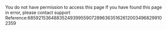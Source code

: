 You do not have permission to access this page If you have found this page in error, please contact support Reference:6859215364883524939955907289636351626120034968299102359